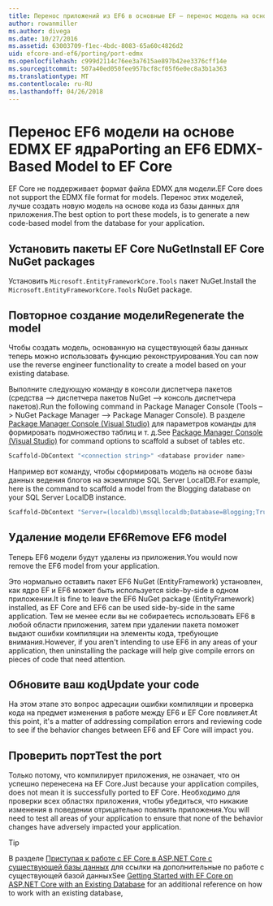 ```yaml
---
title: Перенос приложений из EF6 в основные EF – перенос модель на основе EDMX
author: rowanmiller
ms.author: divega
ms.date: 10/27/2016
ms.assetid: 63003709-f1ec-4bdc-8083-65a60c4826d2
uid: efcore-and-ef6/porting/port-edmx
ms.openlocfilehash: c999d2114c76ee3a7615ae897b42ee3376cff14e
ms.sourcegitcommit: 507a40ed050fee957bcf8cf05f6e0ec8a3b1a363
ms.translationtype: MT
ms.contentlocale: ru-RU
ms.lasthandoff: 04/26/2018
---
```

# <a name="porting-an-ef6-edmx-based-model-to-ef-core"></a><span data-ttu-id="2f3ff-102">Перенос EF6 модели на основе EDMX EF ядра</span><span class="sxs-lookup"><span data-stu-id="2f3ff-102">Porting an EF6 EDMX-Based Model to EF Core</span></span>

<span data-ttu-id="2f3ff-103">EF Core не поддерживает формат файла EDMX для модели.</span><span class="sxs-lookup"><span data-stu-id="2f3ff-103">EF Core does not support the EDMX file format for models.</span></span> <span data-ttu-id="2f3ff-104">Перенос этих моделей, лучше создать новую модель на основе кода из базы данных для приложения.</span><span class="sxs-lookup"><span data-stu-id="2f3ff-104">The best option to port these models, is to generate a new code-based model from the database for your application.</span></span>

## <a name="install-ef-core-nuget-packages"></a><span data-ttu-id="2f3ff-105">Установить пакеты EF Core NuGet</span><span class="sxs-lookup"><span data-stu-id="2f3ff-105">Install EF Core NuGet packages</span></span>

<span data-ttu-id="2f3ff-106">Установить `Microsoft.EntityFrameworkCore.Tools` пакет NuGet.</span><span class="sxs-lookup"><span data-stu-id="2f3ff-106">Install the `Microsoft.EntityFrameworkCore.Tools` NuGet package.</span></span>

## <a name="regenerate-the-model"></a><span data-ttu-id="2f3ff-107">Повторное создание модели</span><span class="sxs-lookup"><span data-stu-id="2f3ff-107">Regenerate the model</span></span>

<span data-ttu-id="2f3ff-108">Чтобы создать модель, основанную на существующей базы данных теперь можно использовать функцию реконструирования.</span><span class="sxs-lookup"><span data-stu-id="2f3ff-108">You can now use the reverse engineer functionality to create a model based on your existing database.</span></span>

<span data-ttu-id="2f3ff-109">Выполните следующую команду в консоли диспетчера пакетов (средства –> диспетчера пакетов NuGet –> консоль диспетчера пакетов).</span><span class="sxs-lookup"><span data-stu-id="2f3ff-109">Run the following command in Package Manager Console (Tools –> NuGet Package Manager –> Package Manager Console).</span></span> <span data-ttu-id="2f3ff-110">В разделе [Package Manager Console (Visual Studio)](../../core/miscellaneous/cli/powershell.md) для параметров команды для формировать подмножество таблиц и т. д.</span><span class="sxs-lookup"><span data-stu-id="2f3ff-110">See [Package Manager Console (Visual Studio)](../../core/miscellaneous/cli/powershell.md) for command options to scaffold a subset of tables etc.</span></span>

``` powershell
Scaffold-DbContext "<connection string>" <database provider name>
```

<span data-ttu-id="2f3ff-111">Например вот команду, чтобы сформировать модель на основе базы данных ведения блогов на экземпляре SQL Server LocalDB.</span><span class="sxs-lookup"><span data-stu-id="2f3ff-111">For example, here is the command to scaffold a model from the Blogging database on your SQL Server LocalDB instance.</span></span>

``` powershell
Scaffold-DbContext "Server=(localdb)\mssqllocaldb;Database=Blogging;Trusted_Connection=True;" Microsoft.EntityFrameworkCore.SqlServer
```

## <a name="remove-ef6-model"></a><span data-ttu-id="2f3ff-112">Удаление модели EF6</span><span class="sxs-lookup"><span data-stu-id="2f3ff-112">Remove EF6 model</span></span>

<span data-ttu-id="2f3ff-113">Теперь EF6 модели будут удалены из приложения.</span><span class="sxs-lookup"><span data-stu-id="2f3ff-113">You would now remove the EF6 model from your application.</span></span>

<span data-ttu-id="2f3ff-114">Это нормально оставить пакет EF6 NuGet (EntityFramework) установлен, как ядро EF и EF6 может быть используется side-by-side в одном приложении.</span><span class="sxs-lookup"><span data-stu-id="2f3ff-114">It is fine to leave the EF6 NuGet package (EntityFramework) installed, as EF Core and EF6 can be used side-by-side in the same application.</span></span> <span data-ttu-id="2f3ff-115">Тем не менее если вы не собираетесь использовать EF6 в любой области приложения, затем при удалении пакета поможет выдают ошибки компиляции на элементы кода, требующие внимания.</span><span class="sxs-lookup"><span data-stu-id="2f3ff-115">However, if you aren't intending to use EF6 in any areas of your application, then uninstalling the package will help give compile errors on pieces of code that need attention.</span></span>

## <a name="update-your-code"></a><span data-ttu-id="2f3ff-116">Обновите ваш код</span><span class="sxs-lookup"><span data-stu-id="2f3ff-116">Update your code</span></span>

<span data-ttu-id="2f3ff-117">На этом этапе это вопрос адресации ошибки компиляции и проверка кода на предмет изменения в работе между EF6 и EF Core повлияет.</span><span class="sxs-lookup"><span data-stu-id="2f3ff-117">At this point, it's a matter of addressing compilation errors and reviewing code to see if the behavior changes between EF6 and EF Core will impact you.</span></span>

## <a name="test-the-port"></a><span data-ttu-id="2f3ff-118">Проверить порт</span><span class="sxs-lookup"><span data-stu-id="2f3ff-118">Test the port</span></span>

<span data-ttu-id="2f3ff-119">Только потому, что компилирует приложения, не означает, что он успешно перенесена на EF Core.</span><span class="sxs-lookup"><span data-stu-id="2f3ff-119">Just because your application compiles, does not mean it is successfully ported to EF Core.</span></span> <span data-ttu-id="2f3ff-120">Необходимо для проверки всех областях приложения, чтобы убедиться, что никакие изменения в поведении отрицательно повлиять приложения.</span><span class="sxs-lookup"><span data-stu-id="2f3ff-120">You will need to test all areas of your application to ensure that none of the behavior changes have adversely impacted your application.</span></span>

> [!TIP]
> <span data-ttu-id="2f3ff-121">В разделе [Приступая к работе с EF Core в ASP.NET Core с существующей базы данных](xref:core/get-started/aspnetcore/existing-db) для ссылки на дополнительные по работе с существующей базой данных</span><span class="sxs-lookup"><span data-stu-id="2f3ff-121">See [Getting Started with EF Core on ASP.NET Core with an Existing Database](xref:core/get-started/aspnetcore/existing-db) for an additional reference on how to work with an existing database,</span></span> 
